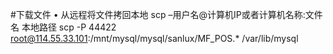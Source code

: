 #下载文件
	• 从远程将文件拷回本地
	scp –用户名@计算机IP或者计算机名称:文件名 本地路径
scp -P 44422 root@114.55.33.101:/mnt/mysql/mysql/sanlux/MF_POS.* /var/lib/mysql 
